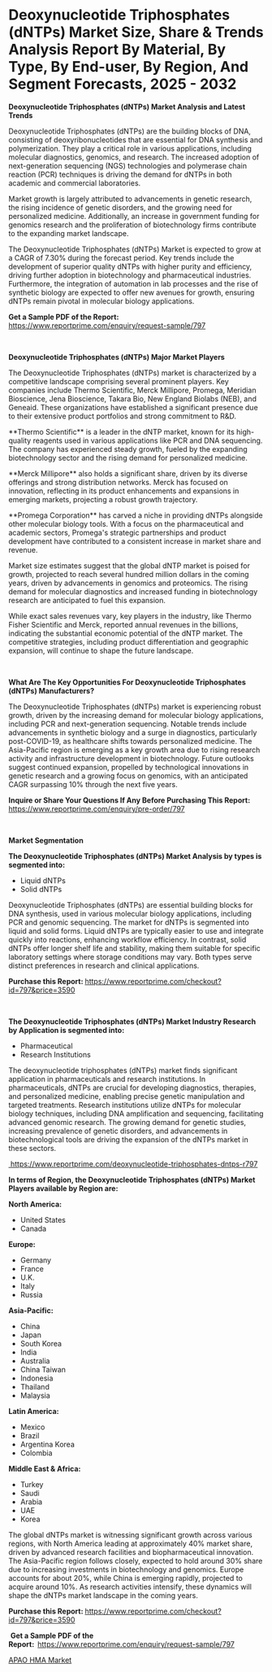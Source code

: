 <p><h1>Deoxynucleotide Triphosphates (dNTPs) Market Size, Share & Trends Analysis Report By Material, By Type, By End-user, By Region, And Segment Forecasts, 2025 - 2032</h1></p><p><strong>Deoxynucleotide Triphosphates (dNTPs) Market Analysis and Latest Trends</strong></p>
<p><p>Deoxynucleotide Triphosphates (dNTPs) are the building blocks of DNA, consisting of deoxyribonucleotides that are essential for DNA synthesis and polymerization. They play a critical role in various applications, including molecular diagnostics, genomics, and research. The increased adoption of next-generation sequencing (NGS) technologies and polymerase chain reaction (PCR) techniques is driving the demand for dNTPs in both academic and commercial laboratories. </p><p>Market growth is largely attributed to advancements in genetic research, the rising incidence of genetic disorders, and the growing need for personalized medicine. Additionally, an increase in government funding for genomics research and the proliferation of biotechnology firms contribute to the expanding market landscape. </p><p>The Deoxynucleotide Triphosphates (dNTPs) Market is expected to grow at a CAGR of 7.30% during the forecast period. Key trends include the development of superior quality dNTPs with higher purity and efficiency, driving further adoption in biotechnology and pharmaceutical industries. Furthermore, the integration of automation in lab processes and the rise of synthetic biology are expected to offer new avenues for growth, ensuring dNTPs remain pivotal in molecular biology applications.</p></p>
<p><strong>Get a Sample PDF of the Report:&nbsp;</strong> <a href="https://www.reportprime.com/enquiry/request-sample/797?utm_campaign=2535&utm_medium=2&utm_source=Github&utm_content=ia&utm_term=18032025&utm_id=deoxynucleotide-triphosphates-dntps">https://www.reportprime.com/enquiry/request-sample/797</a></p>
<p>&nbsp;</p>
<p><strong>Deoxynucleotide Triphosphates (dNTPs) Major Market Players</strong></p>
<p><p>The Deoxynucleotide Triphosphates (dNTPs) market is characterized by a competitive landscape comprising several prominent players. Key companies include Thermo Scientific, Merck Millipore, Promega, Meridian Bioscience, Jena Bioscience, Takara Bio, New England Biolabs (NEB), and Geneaid. These organizations have established a significant presence due to their extensive product portfolios and strong commitment to R&D.</p><p>**Thermo Scientific** is a leader in the dNTP market, known for its high-quality reagents used in various applications like PCR and DNA sequencing. The company has experienced steady growth, fueled by the expanding biotechnology sector and the rising demand for personalized medicine. </p><p>**Merck Millipore** also holds a significant share, driven by its diverse offerings and strong distribution networks. Merck has focused on innovation, reflecting in its product enhancements and expansions in emerging markets, projecting a robust growth trajectory.</p><p>**Promega Corporation** has carved a niche in providing dNTPs alongside other molecular biology tools. With a focus on the pharmaceutical and academic sectors, Promega's strategic partnerships and product development have contributed to a consistent increase in market share and revenue.</p><p>Market size estimates suggest that the global dNTP market is poised for growth, projected to reach several hundred million dollars in the coming years, driven by advancements in genomics and proteomics. The rising demand for molecular diagnostics and increased funding in biotechnology research are anticipated to fuel this expansion.</p><p>While exact sales revenues vary, key players in the industry, like Thermo Fisher Scientific and Merck, reported annual revenues in the billions, indicating the substantial economic potential of the dNTP market. The competitive strategies, including product differentiation and geographic expansion, will continue to shape the future landscape.</p></p>
<p>&nbsp;</p>
<p><strong>What Are The Key Opportunities For Deoxynucleotide Triphosphates (dNTPs) Manufacturers?</strong></p>
<p><p>The Deoxynucleotide Triphosphates (dNTPs) market is experiencing robust growth, driven by the increasing demand for molecular biology applications, including PCR and next-generation sequencing. Notable trends include advancements in synthetic biology and a surge in diagnostics, particularly post-COVID-19, as healthcare shifts towards personalized medicine. The Asia-Pacific region is emerging as a key growth area due to rising research activity and infrastructure development in biotechnology. Future outlooks suggest continued expansion, propelled by technological innovations in genetic research and a growing focus on genomics, with an anticipated CAGR surpassing 10% through the next five years.</p></p>
<p><strong>Inquire or Share Your Questions If Any Before Purchasing This Report:</strong> <a href="https://www.reportprime.com/enquiry/pre-order/797?utm_campaign=2535&utm_medium=2&utm_source=Github&utm_content=ia&utm_term=18032025&utm_id=deoxynucleotide-triphosphates-dntps">https://www.reportprime.com/enquiry/pre-order/797</a></p>
<p>&nbsp;</p>
<p><strong>Market Segmentation</strong></p>
<p><strong>The Deoxynucleotide Triphosphates (dNTPs) Market Analysis by types is segmented into:</strong></p>
<p><ul><li>Liquid dNTPs</li><li>Solid dNTPs</li></ul></p>
<p><p>Deoxynucleotide Triphosphates (dNTPs) are essential building blocks for DNA synthesis, used in various molecular biology applications, including PCR and genomic sequencing. The market for dNTPs is segmented into liquid and solid forms. Liquid dNTPs are typically easier to use and integrate quickly into reactions, enhancing workflow efficiency. In contrast, solid dNTPs offer longer shelf life and stability, making them suitable for specific laboratory settings where storage conditions may vary. Both types serve distinct preferences in research and clinical applications.</p></p>
<p><strong>Purchase this Report:&nbsp;</strong><a href="https://www.reportprime.com/checkout?id=797&price=3590&utm_campaign=2535&utm_medium=2&utm_source=Github&utm_content=ia&utm_term=18032025&utm_id=deoxynucleotide-triphosphates-dntps">https://www.reportprime.com/checkout?id=797&price=3590</a></p>
<p>&nbsp;</p>
<p><strong>The Deoxynucleotide Triphosphates (dNTPs) Market Industry Research by Application is segmented into:</strong></p>
<p><ul><li>Pharmaceutical</li><li>Research Institutions</li></ul></p>
<p><p>The deoxynucleotide triphosphates (dNTPs) market finds significant application in pharmaceuticals and research institutions. In pharmaceuticals, dNTPs are crucial for developing diagnostics, therapies, and personalized medicine, enabling precise genetic manipulation and targeted treatments. Research institutions utilize dNTPs for molecular biology techniques, including DNA amplification and sequencing, facilitating advanced genomic research. The growing demand for genetic studies, increasing prevalence of genetic disorders, and advancements in biotechnological tools are driving the expansion of the dNTPs market in these sectors.</p></p>
<p><a href="https://www.reportprime.com/deoxynucleotide-triphosphates-dntps-r797?utm_campaign=2535&utm_medium=2&utm_source=Github&utm_content=ia&utm_term=18032025&utm_id=deoxynucleotide-triphosphates-dntps">&nbsp;https://www.reportprime.com/deoxynucleotide-triphosphates-dntps-r797</a></p>
<p><strong>In terms of Region, the Deoxynucleotide Triphosphates (dNTPs) Market Players available by Region are:</strong></p>
<p>
    <p> <strong> North America: </strong>
        <ul>
            <li>United States</li>
            <li>Canada</li>
        </ul>
        </p> 
    <p> <strong> Europe: </strong>
        <ul>
            <li>Germany</li>
            <li>France</li>
            <li>U.K.</li>
            <li>Italy</li>
            <li>Russia</li>
        </ul>
        </p> 
    <p> <strong> Asia-Pacific: </strong>
        <ul>
            <li>China</li>
            <li>Japan</li>
            <li>South Korea</li>
            <li>India</li>
            <li>Australia</li>
            <li>China Taiwan</li>
            <li>Indonesia</li>
            <li>Thailand</li>
            <li>Malaysia</li>
        </ul>
        </p> 
    <p> <strong> Latin America: </strong>
        <ul>
            <li>Mexico</li>
            <li>Brazil</li>
            <li>Argentina Korea</li>
            <li>Colombia</li>
        </ul>
        </p> 
    <p> <strong> Middle East & Africa: </strong>
        <ul>
            <li>Turkey</li>
            <li>Saudi</li>
            <li>Arabia</li>
            <li>UAE</li>
            <li>Korea</li>
        </ul>
    </p>
    </p>
<p><p>The global dNTPs market is witnessing significant growth across various regions, with North America leading at approximately 40% market share, driven by advanced research facilities and biopharmaceutical innovation. The Asia-Pacific region follows closely, expected to hold around 30% share due to increasing investments in biotechnology and genomics. Europe accounts for about 20%, while China is emerging rapidly, projected to acquire around 10%. As research activities intensify, these dynamics will shape the dNTPs market landscape in the coming years.</p></p>
<p><strong>Purchase this Report: </strong><a href="https://www.reportprime.com/checkout?id=797&price=3590&utm_campaign=2535&utm_medium=2&utm_source=Github&utm_content=ia&utm_term=18032025&utm_id=deoxynucleotide-triphosphates-dntps">https://www.reportprime.com/checkout?id=797&price=3590</a></p>
<p>&nbsp;<strong>Get a Sample PDF of the Report:&nbsp;&nbsp;</strong><a href="https://www.reportprime.com/enquiry/request-sample/797?utm_campaign=2535&utm_medium=2&utm_source=Github&utm_content=ia&utm_term=18032025&utm_id=deoxynucleotide-triphosphates-dntps">https://www.reportprime.com/enquiry/request-sample/797</a></p>
<p><strong></strong></p>
<p><p><a href="https://github.com/FahadAhmed223/Market-Research-Report-List-1/blob/main/apao-hma-market.md?utm_campaign=2535&utm_medium=2&utm_source=Github&utm_content=ia&utm_term=18032025&utm_id=deoxynucleotide-triphosphates-dntps">APAO HMA Market</a></p></p>